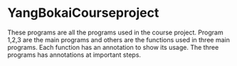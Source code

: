 # YangBokaiCourseproject
These programs are all the programs used in the course project. Program 1,2,3 are the main programs and others are the functions used in three main programs.
Each function has an annotation to show its usage. The three programs has annotations at important steps.

